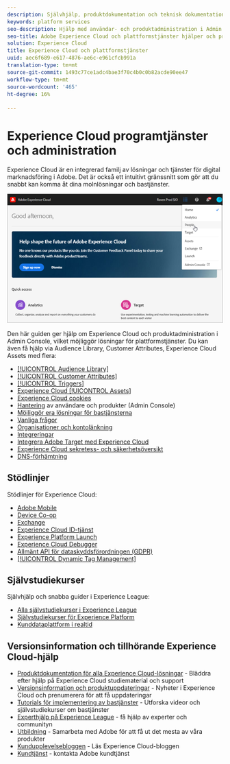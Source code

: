 ```yaml
---
description: Självhjälp, produktdokumentation och teknisk dokumentation för Adobe Experience Cloud. Inkluderar användar- och produktadministration i Admin Console, möjliggör lösningar för plattformstjänster och hjälp om målgruppsbiblioteket, kundattribut, Experience Cloud Assets med flera.
keywords: platform services
seo-description: Hjälp med användar- och produktadministration i Admin Console, aktivera lösningar för plattformstjänster och hjälp om Audience Library, Customer Attributes, Experience Cloud Assets med flera.
seo-title: Adobe Experience Cloud och plattformstjänster hjälper och produktdokumentation.
solution: Experience Cloud
title: Experience Cloud och plattformstjänster
uuid: aec6f689-e617-4876-ae6c-e961cfcb991a
translation-type: tm+mt
source-git-commit: 1493c77ce1adc4bae3f70c4b0c0b82acde90ee47
workflow-type: tm+mt
source-wordcount: '465'
ht-degree: 16%

---
```



# Experience Cloud programtjänster och administration

Experience Cloud är en integrerad familj av lösningar och tjänster för digital marknadsföring i Adobe. Det är också ett intuitivt gränssnitt som gör att du snabbt kan komma åt dina molnlösningar och bastjänster.

![Experience Cloud](assets/cloud-pulldown.png)

Den här guiden ger hjälp om Experience Cloud och produktadministration i Admin Console, vilket möjliggör lösningar för plattformstjänster. Du kan även få hjälp via Audience Library, Customer Attributes, Experience Cloud Assets med flera:

* [[!UICONTROL Audience Library]](audience-library/audience-library.md)
* [[!UICONTROL Customer Attributes]](attributes/attributes.md)
* [[!UICONTROL Triggers]](activation/triggers.md)
* [Experience Cloud [!UICONTROL Assets]](experience-cloud-assets/experience-cloud-assets.md)
* [Experience Cloud cookies](cookies/cookies-privacy.md)
* [Hantering](admin-getting-started/admin-getting-started.md) av användare och produkter (Admin Console)
* [Möjliggör era lösningar för bastjänsterna](core-services/core-services.md)
* [Vanliga frågor](admin-getting-started/admin-getting-started.md)
* [Organisationer och kontolänkning](admin-getting-started/organizations.md)
* [Integreringar](marketing-cloud-integrations.md)
* [Integrera Adobe Target med Experience Cloud](https://docs.adobe.com/content/help/sv-SE/target/using/integrate/a4t/a4t.html)
* [Experience Cloud sekretess- och säkerhetsöversikt](assets/Adobe-Marketing-Cloud-Privacy-and-Security-Overview.pdf)
* [DNS-förhämtning](admin-getting-started/admin-getting-started.md#concept_6BC8C6856E3644F8956D7AD0A96383B7)

## Stödlinjer

Stödlinjer för Experience Cloud:

* [Adobe Mobile](https://docs.adobe.com/content/help/en/mobile-services/using/home.html)
* [Device Co-op](https://docs.adobe.com/content/help/sv-SE/device-co-op/using/home.html)
* [Exchange](https://experiencecloud.adobeexchange.com/)
* [Experience Cloud ID-tjänst](https://docs.adobe.com/content/help/sv-SE/id-service/using/home.html)
* [Experience Platform Launch](https://docs.adobelaunch.com/)
* [Experience Cloud Debugger](https://docs.adobe.com/content/help/en/debugger/using/experience-cloud-debugger.html)
* [Allmänt API för dataskyddsförordningen (GDPR)](https://www.adobe.io/apis/experiencecloud/gdpr.html)
* [[!UICONTROL Dynamic Tag Management]](https://docs.adobe.com/content/help/sv-SE/dtm/using/dtm-home.html)

## Självstudiekurser

Självhjälp och snabba guider i Experience League:

* [Alla självstudiekurser i Experience League](https://experienceleague.corp.adobe.com/?lang=en#quick-how-tos)
* [Självstudiekurser för Experience Platform](https://experienceleague.corp.adobe.com/docs/core-services-learn/tutorials/overview.html?lang=en)
* [Kunddataplattform i realtid](https://experienceleague.corp.adobe.com/docs/platform-learn/tutorials/rtcdp/understanding-the-real-time-customer-data-platform.html?lang=en)

## Versionsinformation och tillhörande Experience Cloud-hjälp

* [Produktdokumentation för alla Experience Cloud-lösningar](https://docs.adobe.com/content/help/en/experience-cloud/user-guides/home.html) - Bläddra efter hjälp på Experience Cloud studiematerial och support
* [Versionsinformation och produktuppdateringar](https://docs.adobe.com/content/help/sv-SE/release-notes/experience-cloud/current.html) - Nyheter i Experience Cloud och prenumerera för att få uppdateringar
* [Tutorials för implementering av bastjänster](https://docs.adobe.com/content/help/en/core-services-learn/tutorials/overview.html) - Utforska videor och självstudiekurser om bastjänster
* [Experthjälp på Experience League](https://landing.adobe.com/experience-league/) - få hjälp av experter och communityn
* [Utbildning](https://helpx.adobe.com/se/learning.html?promoid=KAUDK) - Samarbeta med Adobe för att få ut det mesta av våra produkter
* [Kundupplevelsebloggen](https://theblog.adobe.com/customer-experience/) - Läs Experience Cloud-bloggen
* [Kundtjänst](https://helpx.adobe.com/se/contact/enterprise-support.ec.html) - kontakta Adobe kundtjänst
